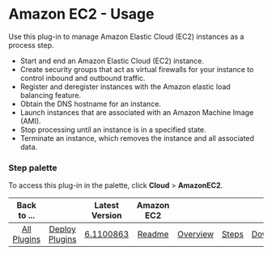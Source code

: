 
# Amazon EC2 - Usage

Use this plug-in to manage Amazon Elastic Cloud (EC2) instances as a process step.

* Start and end an Amazon Elastic Cloud (EC2) instance.
* Create security groups that act as virtual firewalls for your instance to control inbound and outbound traffic.
* Register and deregister instances with the Amazon elastic load balancing feature.
* Obtain the DNS hostname for an instance.
* Launch instances that are associated with an Amazon Machine Image (AMI).
* Stop processing until an instance is in a specified state.
* Terminate an instance, which removes the instance and all associated data.


### **Step palette**

To access this plug-in in the palette, click **Cloud** > **AmazonEC2**.


|Back to ...||Latest Version|Amazon EC2 ||||
| :---: | :---: | :---: | :---: | :---: | :---: | :---: |
|[All Plugins](../../index.md)|[Deploy Plugins](../README.md)|[6.1100863](https://raw.githubusercontent.com/UrbanCode/IBM-UCD-PLUGINS/main/files/AmazonEC2/AmazonEC2-6.1100863.zip)|[Readme](README.md)|[Overview](overview.md)|[Steps](steps.md)|[Downloads](downloads.md)|
